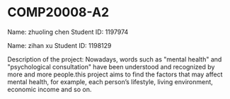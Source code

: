 # COMP20008-A2

Name: zhuoling chen       Student ID: 1197974     

Name: zihan xu           Student ID: 1198129






Description of the project: Nowadays, words such as "mental health" and "psychological consultation" have been understood and recognized by more and more people.this project aims to find the factors that may affect mental health, for example, each person’s lifestyle, living environment, economic income and so on. 
